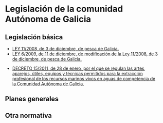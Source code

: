 # Legislación de la comunidad Autónoma de Galicia

## Legislación básica

* [LEY 11/2008, de 3 de diciembre, de pesca de Galicia.](https://www.xunta.gal/dog/Publicados/2008/20081216/Anuncio4C1EE_es.html)
* [LEY 6/2009, de 11 de diciembre, de modificación de la Ley 11/2008, de 3 de diciembre, de pesca de Galicia.](https://www.xunta.gal/dog/Publicados/2009/20091215/Anuncio39DB6_es.html)

+ [DECRETO 15/2011, de 28 de enero, por el que se regulan las artes, aparejos, útiles, equipos y técnicas permitidos para la extracción profesional de los recursos marinos vivos en aguas de competencia de la Comunidad Autónoma de Galicia.](http://www.xunta.gal/dog/Publicados/2011/20110215/Anuncio65FE_es.html)

## Planes generales



## Otra normativa 


